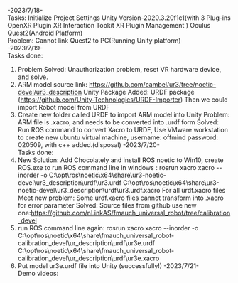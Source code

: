 -2023/7/18-     
Tasks: Initialize Project Settings
Unity Version-2020.3.20f1c1(with 3 Plug-ins
OpenXR Plugin
XR Interaction Tookit
XR Plugin Management
)
Oculus Quest2(Android Platform)    
Problem: Cannot link Quest2 to PC(Running Unity platform)   
-2023/7/19-    
Tasks done: 
1. Problem Solved: Unauthorization problem, reset VR hardware device, and solve.
2. ARM model source link: https://github.com/cambel/ur3/tree/noetic-devel/ur3_description
Unity Package Added: URDF package (https://github.com/Unity-Technologies/URDF-Importer) Then we could import Robot model from URDF
3. Create new folder called URDF to import ARM model into Unity
Problem: ARM file is .xacro, and needs to be converted into .urdf form
Solved: Run ROS command to convert Xacro to URDF, 
Use VMware workstation to create new ubuntu virtual machine,
username: offmind password: 020509, with c++ added.(disposal)
-2023/7/20-     
Tasks done:
1. New Solution: Add Chocolately and install ROS noetic to Win10, create ROS.exe to run ROS command line in windows :
rosrun xacro xacro --inorder -o C:\opt\ros\noetic\x64\share\ur3-noetic-devel\ur3_description\urdf\ur3.urdf C:\opt\ros\noetic\x64\share\ur3-noetic-devel\ur3_description\urdf\ur3.urdf.xacro
For all urdf.xacro files
Meet new problem: Some urdf.xacro files cannot transform into .xacro for error parameter
Solved: Source files from github use new one:https://github.com/nLinkAS/fmauch_universal_robot/tree/calibration_devel
2. run ROS command line again:
rosrun xacro xacro --inorder -o C:\opt\ros\noetic\x64\share\fmauch_universal_robot-calibration_devel\ur_description\urdf\ur3e.urdf C:\opt\ros\noetic\x64\share\fmauch_universal_robot-calibration_devel\ur_description\urdf\ur3e.xacro
2. Put model ur3e.urdf file into Unity (successfully!)
-2023/7/21-    
Demo videos:


